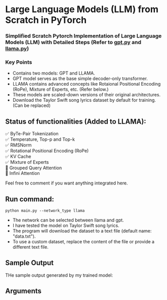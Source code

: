 # Large Language Models (LLM) from Scratch in PyTorch
### Simplified Scratch Pytorch Implementation of Large Language Models (LLM) with Detailed Steps (Refer to <a href="gpt.py">gpt.py</a> and <a href="llama.py">llama.py</a>)

### Key Points
<ul>
  <li> Contains two models: GPT and LLAMA.</li>
  <li> GPT model serves as the base simple decoder-only transformer.</li>
  <li> LLAMA contains advanced concepts like Rotaional Positional Encoding (RoPe), Mixture of Experts, etc. (Refer below.) </li>
  <li> These models are scaled-down versions of their original architectures. </li>
  <li> Download the Taylor Swift song lyrics dataset by default for training. (Can be replaced)</li>
</ul>  

## Status of functionalities (Added to LLAMA):
:white_check_mark: ByTe-Pair Tokenization <br>
:white_check_mark: Temperature, Top-p and Top-k <br>
:white_check_mark: RMSNorm <br>
:white_check_mark: Rotational Positional Encoding (RoPe) <br>
:white_check_mark: KV Cache <br>
:white_check_mark: Mixture of Experts <br>
:white_square_button: Grouped Query Attention <br>
:white_square_button: Infini Attention

Feel free to comment if you want anything integrated here.


## Run command: <br>

```
python main.py --network_type llama
```
 
- The network can be selected between llama and gpt.
- I have tested the model on Taylor Swift song lyrics.
- The program will download the dataset to a text file (default name: "data.txt").
- To use a custom dataset, replace the content of the file or provide a different text file.

## Sample Output 
THe sample output generated by my trained model:


## Arguments

